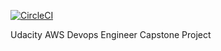 [![CircleCI](https://circleci.com/gh/mryutran/Udacity_Capstone/tree/main.svg?style=svg)](https://circleci.com/gh/mryutran/Udacity_Capstone/tree/main)

Udacity AWS Devops Engineer Capstone Project

